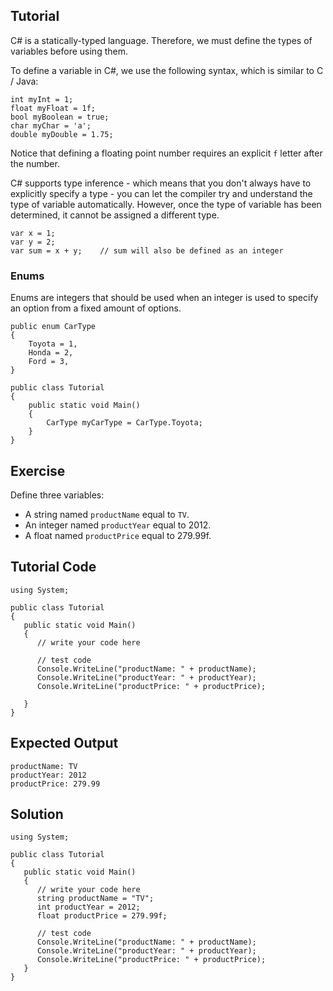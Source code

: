 Tutorial
--------

C# is a statically-typed language. Therefore, we must define the types of variables before using them.

To define a variable in C#, we use the following syntax, which is similar to C / Java:

    int myInt = 1;
    float myFloat = 1f;
    bool myBoolean = true;
    char myChar = 'a';
    double myDouble = 1.75;

Notice that defining a floating point number requires an explicit `f` letter after the number.

C# supports type inference - which means that you don't always have to explicitly specify a type - you
can let the compiler try and understand the type of variable automatically. However, once the type of variable
has been determined, it cannot be assigned a different type.

    var x = 1;
    var y = 2;
    var sum = x + y;    // sum will also be defined as an integer

### Enums

Enums are integers that should be used when an integer is used to specify an option from a fixed amount of options.

    public enum CarType
    {
        Toyota = 1,
        Honda = 2,
        Ford = 3,
    }

    public class Tutorial
    {
        public static void Main()
        {
            CarType myCarType = CarType.Toyota;
        }
    }


Exercise
--------

Define three variables:

* A string named `productName` equal to `TV`.
* An integer named `productYear` equal to 2012.
* A float named `productPrice` equal to 279.99f.

Tutorial Code
-------------

    using System;

    public class Tutorial
    {
       public static void Main()
       {
          // write your code here

          // test code
          Console.WriteLine("productName: " + productName);
          Console.WriteLine("productYear: " + productYear);
          Console.WriteLine("productPrice: " + productPrice);

       }
    }


Expected Output
---------------

    productName: TV
    productYear: 2012
    productPrice: 279.99

Solution
--------

    using System;

    public class Tutorial
    {
       public static void Main()
       {
          // write your code here
          string productName = "TV";
          int productYear = 2012;
          float productPrice = 279.99f;

          // test code
          Console.WriteLine("productName: " + productName);
          Console.WriteLine("productYear: " + productYear);
          Console.WriteLine("productPrice: " + productPrice);
       }
    }

